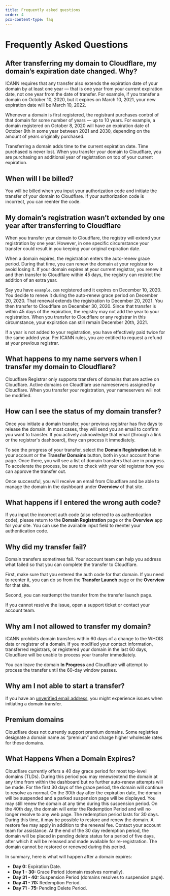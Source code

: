 ```yaml
---
title: Frequently asked questions
order: 4
pcx-content-type: faq
---
```


# Frequently Asked Questions

## After transferring my domain to Cloudflare, my domain’s expiration date changed. Why?

ICANN requires that any transfer also extends the expiration date of your domain by at least one year — that is one year from your current expiration date, not one year from the date of transfer. For example, if you transfer a domain on October 10, 2020, but it expires on March 10, 2021, your new expiration date will be March 10, 2022.

Whenever a domain is first registered, the registrant purchases control of that domain for some number of years — up to 10 years. For example, a domain registered on October 8, 2020 will have an expiration date of October 8th in some year between 2021 and 2030, depending on the amount of years originally purchased.

Transferring a domain adds time to the current expiration date. Time purchased is never lost. When you transfer your domain to Cloudflare, you are purchasing an additional year of registration on top of your current expiration.

## When will I be billed?

You will be billed when you input your authorization code and initiate the transfer of your domain to Cloudflare. If your authorization code is incorrect, you can reenter the code.

## My domain’s registration wasn’t extended by one year after transferring to Cloudflare

When you transfer your domain to Cloudflare, the registry will extend your registration by one year. However, in one specific circumstance your transfer could result in you keeping your original expiration date.

When a domain expires, the registration enters the auto-renew grace period. During that time, you can renew the domain at your registrar to avoid losing it. If your domain expires at your current registrar, you renew it and then transfer to Cloudflare within 45 days, the registry can restrict the addition of an extra year.

Say you have `example.com` registered and it expires on December 10, 2020. You decide to renew it during the auto-renew grace period on December 20, 2020. That renewal extends the registration to December 20, 2021. You then transfer to Cloudflare on December 30, 2020. Since that transfer is within 45 days of the expiration, the registry may not add the year to your registration. When you transfer to Cloudflare or any registrar in this circumstance, your expiration can still remain December 20th, 2021.

If a year is not added to your registration, you have effectively paid twice for the same added year. Per ICANN rules, you are entitled to request a refund at your previous registrar.

## What happens to my name servers when I transfer my domain to Cloudflare?

Cloudflare Registrar only supports transfers of domains that are active on Cloudflare. Active domains on Cloudflare use nameservers assigned by Cloudflare. When you transfer your registration, your nameservers will not be modified.

## How can I see the status of my domain transfer?

Once you initiate a domain transfer, your previous registrar has five days to release the domain. In most cases, they will send you an email to confirm you want to transfer. If you actively acknowledge that email (through a link or the registrar's dashboard), they can process it immediately.

To see the progress of your transfer, select the **Domain Registration** tab in your account or the **Transfer Domains** button, both in your account home page. Once there, you will see a list of domain transfers that are in progress. To accelerate the process, be sure to check with your old registrar how you can approve the transfer out.

Once successful, you will receive an email from Cloudflare and be able to manage the domain in the dashboard under **Overview** of that site.

## What happens if I entered the wrong auth code?

If you input the incorrect auth code (also referred to as authentication code), please return to the **Domain Registration** page or the **Overview** app for your site. You can use the available input field to reenter your authentication code.

## Why did my transfer fail?

Domain transfers sometimes fail. Your account team can help you address what failed so that you can complete the transfer to Cloudflare.

First, make sure that you entered the auth code for that domain. If you need to reenter it, you can do so from the **Transfer Launch** page or the **Overview** for that site.

Second, you can reattempt the transfer from the transfer launch page.

If you cannot resolve the issue, open a support ticket or contact your account team.

## Why am I not allowed to transfer my domain?

ICANN prohibits domain transfers within 60 days of a change to the WHOIS data or registrar of a domain. If you modified your contact information, transferred registrars, or registered your domain in the last 60 days, Cloudflare will be unable to process your transfer immediately.

You can leave the domain **In Progress** and Cloudflare will attempt to process the transfer until the 60-day window passes.

## Why am I not able to start a transfer?

If you have an <a href='https://support.cloudflare.com/hc/articles/203471284#h_1l0KGygoBX9QYjNrhAcHjg'>unverified email address</a>, you might experience issues when initiating a domain transfer.

## Premium domains

Cloudflare does not currently support premium domains. Some registries designate a domain name as “premium” and charge higher wholesale rates for these domains.

## What Happens When a Domain Expires?

Cloudflare currently offers a 40 day grace period for most top-level domains (TLDs). During this period you may renew/extend the domain at any time from within the dashboard but no further auto-renew attempts will be made. For the first 30 days of the grace period, the domain will continue to resolve as normal. On the 30th day after the expiration date, the domain will be suspended and a parked suspension page will be displayed. You may still renew the domain at any time during this suspension period. On the 40th day, the domain will enter the Redemption Period and will no longer resolve to any web page. The redemption period lasts for 30 days.  During this time, it may be possible to restore and renew the domain. A restore fee may apply in addition to the renewal fee. Contact your account team for assistance. At the end of the 30 day redemption period, the domain will be placed in pending delete status for a period of five days, after which it will be released and made available for re-registration. The domain cannot be restored or renewed during this period.

In summary, here is what will happen after a domain expires:

* **Day 0:**	Expiration Date.
* **Day 1 - 30:** Grace Period (domain resolves normally).
* **Day 31 - 40:** Suspension Period (domains resolves to suspension page).
* **Day 41 - 70:** Redemption Period.
* **Day 71 - 75:** Pending Delete Period.
